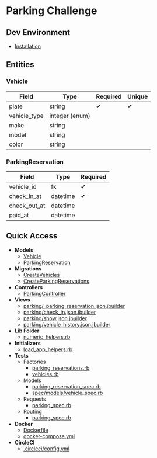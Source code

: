 # Parking Challenge

## Dev Environment

  - [Installation](INSTALL.md)

## Entities

### Vehicle

Field        | Type           | Required | Unique
-------------|----------------|----------|--------
plate        | string         | ✔        | ✔
vehicle_type | integer (enum) |          |
make         | string         |          |
model        | string         |          |
color        | string         |          |

### ParkingReservation

Field         | Type     | Required
--------------|----------|----------
vehicle_id    | fk       | ✔
check_in_at   | datetime | ✔
check_out_at  | datetime |
paid_at       | datetime |

## Quick Access

  - **Models**
    + [Vehicle](app/models/vehicle.rb)
    + [ParkingReservation](app/models/parking_reservation.rb)
  - **Migrations**
    + [CreateVehicles](db/migrate/20211002163730_create_vehicles.rb)
    + [CreateParkingReservations](db/migrate/20211002181104_create_parking_reservations.rb)
  - **Controllers**
    + [ParkingController](app/controllers/parking_controller.rb)
  - **Views**
    + [parking/_parking_reservation.json.jbuilder](app/views/parking/_parking_reservation.json.jbuilder)
    + [parking/check_in.json.jbuilder](app/views/parking/check_in.json.jbuilder)
    + [parking/show.json.jbuilder](app/views/parking/show.json.jbuilder)
    + [parking/vehicle_history.json.jbuilder](app/views/parking/vehicle_history.json.jbuilder)
  - **Lib Folder**
    + [numeric_helpers.rb](lib/numeric_helpers.rb)
  - **Initializers**
    + [load_app_helpers.rb](config/initializers/load_app_helpers.rb)
  - **Tests**
    + Factories
      * [parking_reservations.rb](spec/factories/parking_reservations.rb)
      * [vehicles.rb](spec/factories/vehicles.rb)
    + Models
      * [parking_reservation_spec.rb](spec/models/parking_reservation_spec.rb)
      * [spec/models/vehicle_spec.rb](spec/models/vehicle_spec.rb)
    + Requests
      * [parking_spec.rb](spec/requests/parking_spec.rb)
    + Routing
      * [parking_spec.rb](spec/routing/parking_spec.rb)
  - **Docker**
    + [Dockerfile](Dockerfile)
    + [docker-compose.yml](docker-compose.yml)
  - **CircleCI**
    + [.circleci/config.yml](.circleci/config.yml)
